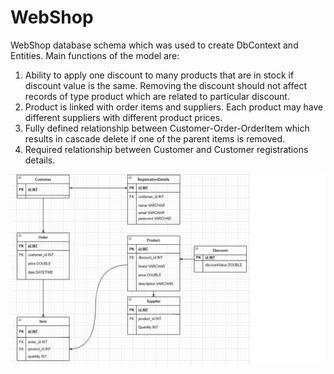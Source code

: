 # WebShop
WebShop database schema which was used to create DbContext and Entities. 
Main functions of the model are:
1) Ability to apply one discount to many products that are in stock if discount value is the same. Removing the discount should not affect records of type product which are related to particular discount.
2) Product is linked with order items and suppliers. Each product may have different suppliers with different product prices.
3) Fully defined relationship between Customer-Order-OrderItem which results in cascade delete if one of the parent items is removed.
4) Required relationship between Customer and Customer registrations details.

![](Images/WebShopDbSchema.jpg)
